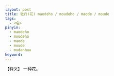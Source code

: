 ```yaml
---     
layout: post    
title: 牡丹(花) maodeho / moudeho / maode / moude    
tags:    
  - <名>       
pinyin:       
  - maodeho    
  - moudeho    
  - maode    
  - moude    
  - mudanhua           
keyword:     
---    
```

      
【释义】 一种花。           

